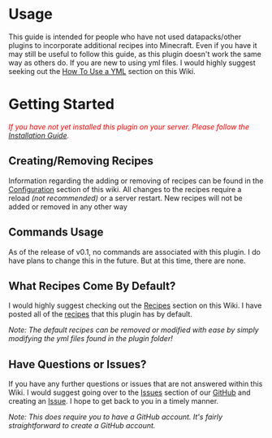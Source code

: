 # Usage
This guide is intended for people who have not used datapacks/other plugins to incorporate additional recipes into Minecraft. Even if you have it may still be useful to follow this guide, as this plugin doesn't work the same way as others do. If you are new to using yml files. I would highly suggest seeking out the [How To Use a YML](../how-to-use-a-yml) section on this Wiki.

# Getting Started
<font color="red" style="font-style: italic">If you have not yet installed this plugin on your server. Please follow the <a href="../install-guide">Installation Guide</a>.</font>

## Creating/Removing Recipes
Information regarding the adding or removing of recipes can be found in the [Configuration](../configuration) section of this wiki.
All changes to the recipes require a reload *(not recommended)* or a server restart. New recipes will not be added or removed in any other way

## Commands Usage
As of the release of v0.1, no commands are associated with this plugin. I do have plans to change this in the future. But at this time, there are none.

## What Recipes Come By Default?
I would highly suggest checking out the [Recipes](../recipes) section on this Wiki. I have posted all of the [recipes](../recipes) that this plugin has by default.

*Note: The default recipes can be removed or modified with ease by simply modifying the yml files found in the plugin folder!*

## Have Questions or Issues?
If you have any further questions or issues that are not answered within this Wiki. I would suggest going over to the [Issues](https://github.com/agentsix1/Custom-Recipes/issues) section of our [GitHub](https://github.com/agentsix1/Custom-Recipes) and creating an [Issue](https://github.com/agentsix1/Custom-Recipes/issues). I hope to get back to you in a timely manner.

*Note: This does require you to have a GitHub account. It's fairly straightforward to create a GitHub account.*
